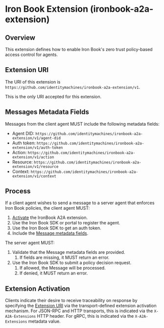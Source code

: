# Iron Book Extension (ironbook-a2a-extension)

## Overview

This extension defines how to enable Iron Book's zero trust policy-based access control for agents.

## Extension URI

The URI of this extension is `https://github.com/identitymachines/ironbook-a2a-extension/v1`.

This is the only URI accepted for this extension.

## Messages Metadata Fields

Messages from the client agent MUST include the following metadata fields:
- Agent DID: `https://github.com/identitymachines/ironbook-a2a-extension/v1/agent-did`
- Auth token: `https://github.com/identitymachines/ironbook-a2a-extension/v1/auth-token`
- Action: `https://github.com/identitymachines/ironbook-a2a-extension/v1/action`
- Resource: `https://github.com/identitymachines/ironbook-a2a-extension/v1/resource`
- Context: `https://github.com/identitymachines/ironbook-a2a-extension/v1/context`

## Process

If a client agent wishes to send a message to a server agent that enforces Iron Book policies, the client agent MUST:

1. [Activate](#extension-activation) the IronBook A2A extension.
1. Use the Iron Book SDK or portal to register the agent.
1. Use the Iron Book SDK to get an auth token.
1. Include the [Message metadata fields](#messages-metadata-fields).

The server agent MUST:

1. Validate that the Message metadata fields are provided.
    1. If fields are missing, it MUST return an error.
1. Use the Iron Book SDK to submit a policy decision request.
    1. If allowed, the Message will be processed.
    1. If denied, it MUST return an error.

## Extension Activation

Clients indicate their desire to receive traceability on response by specifying
the [Extension URI](#extension-uri) via the transport-defined extension
activation mechanism. For JSON-RPC and HTTP transports, this is indicated via
the `X-A2A-Extensions` HTTP header. For gRPC, this is indicated via the
`X-A2A-Extensions` metadata value.
